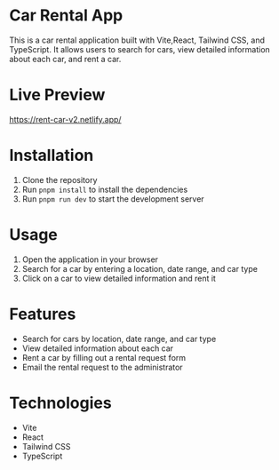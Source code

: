 # Car Rental App

This is a car rental application built with Vite,React, Tailwind CSS, and TypeScript. It allows users to search for cars, view detailed information about each car, and rent a car.

# Live Preview

https://rent-car-v2.netlify.app/

# Installation

1. Clone the repository
2. Run `pnpm install` to install the dependencies
3. Run `pnpm run dev` to start the development server


# Usage

1. Open the application in your browser
2. Search for a car by entering a location, date range, and car type
3. Click on a car to view detailed information and rent it

# Features

- Search for cars by location, date range, and car type
- View detailed information about each car
- Rent a car by filling out a rental request form
- Email the rental request to the administrator

# Technologies

- Vite
- React
- Tailwind CSS
- TypeScript